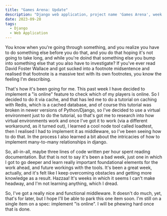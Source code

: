 ```yaml
---
title: "Games Arena: Update"
description: "Django web application, project name 'Games Arena', week one update."
date: 2023-09-28
tags:
  - Django
  - Web Application
---
```

You know when you're going through something, and you realize you have to do something else before you do that, and you do that hoping it's not going to take long, and while you're doind that something else you bump into something else that you also have to investigate? If you've ever read David Foster Wallace and got sucked into a footnote midsentence and realised that footnote is a massive text with its own footnotes, you know the feeling I'm describing.

That's how it's been going for me. This past week I have decided to implement a "is online" feature to check which of my players is online. So I decided to do it via cache, and that has led me to do a tutorial on caching with Redis, which is a cached database, and of course this tutorial was broken in newer versions of Python/Django, so I've decided to use a virtual environment just to do the tutorial, so that's got me to research into how virtual environments work and once I've got it to work (via a different workaround, as it turned out), I learned a cool node tool called loadtest, then  I realised I had to implement it as middleware, so I've been seeing how to do that. In the process I also learned a bit about the intricacies of how to implement many-to-many relationships in django.

So, all-in-all, maybe three lines of code written per hour spent reading documentation. But that is not to say it's been a bad week, just one in which I got to go deeper and learn really important foundational elements for the work ahead, and future workings with the tools. It's been a great week, actually, and it's felt like I keep overcoming obstacles and getting more knowledge as a result. Hazzaa! It's weeks in which it seems I can't make headway, and I'm not learning anything, which I dread.

So, I've got a really nice and functional middleware. It doesn't do much, yet, that's for later, but I hope I'll be able to park this one item soon. I'm still on a single item on a spec: implement "is online". I will be phewing hard once that is done.
